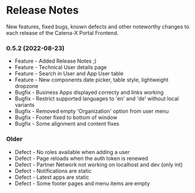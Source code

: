 # Release Notes

New features, fixed bugs, known defects and other noteworthy changes to each release of the Catena-X Portal Frontend.


### 0.5.2 (2022-08-23)

* Feature - Added Release Notes ;)
* Feature - Technical User details page
* Feature - Search in User and App User table
* Feature - New components date picker, table style, lightweight dropzone
* Bugfix - Business Apps displayed correcty and links working
* Bugfix - Restrict supported languages to 'en' and 'de' without local variants
* Bugfix - Removed empty 'Organization' option from user menu
* Bugfix - Footer fixed to bottom of window
* Bugfix - Some alignment and content fixes


### Older

* Defect - No roles available when adding a user
* Defect - Page reloads when the auth token is renewed
* Defect - Partner Network not working on localhost and dev (only int)
* Defect - Notifications are static
* Defect - Latest apps are static
* Defect - Some footer pages and menu items are empty

